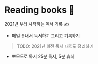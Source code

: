 # Reading books 📖

2021년 부터 시작하는 독서 기록 ✍

- 매일 틈내서 독서하기 그리고 기록하기

> TODO: 2021년 이전 독서 내역도 정리하기

- 뽀모도로 독서 25분 독서, 5분 휴식